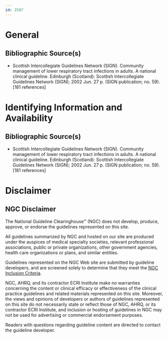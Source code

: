 ```yaml
---
id: 2587
---
```


# General

## Bibliographic Source(s)

- Scottish Intercollegiate Guidelines Network (SIGN). Community management of lower respiratory tract infections in adults. A national clinical guideline. Edinburgh (Scotland): Scottish Intercollegiate Guidelines Network (SIGN); 2002 Jun. 27 p. (SIGN publication; no. 59). [181 references]

# Identifying Information and Availability

## Bibliographic Source(s)

- Scottish Intercollegiate Guidelines Network (SIGN). Community management of lower respiratory tract infections in adults. A national clinical guideline. Edinburgh (Scotland): Scottish Intercollegiate Guidelines Network (SIGN); 2002 Jun. 27 p. (SIGN publication; no. 59). [181 references]

# Disclaimer

## NGC Disclaimer

The National Guideline Clearinghouse™ (NGC) does not develop, produce, approve, or endorse the guidelines represented on this site.

All guidelines summarized by NGC and hosted on our site are produced under the auspices of medical specialty societies, relevant professional associations, public or private organizations, other government agencies, health care organizations or plans, and similar entities.

Guidelines represented on the NGC Web site are submitted by guideline developers, and are screened solely to determine that they meet the [NGC Inclusion Criteria](/help-and-about/summaries/inclusion-criteria).

NGC, AHRQ, and its contractor ECRI Institute make no warranties concerning the content or clinical efficacy or effectiveness of the clinical practice guidelines and related materials represented on this site. Moreover, the views and opinions of developers or authors of guidelines represented on this site do not necessarily state or reflect those of NGC, AHRQ, or its contractor ECRI Institute, and inclusion or hosting of guidelines in NGC may not be used for advertising or commercial endorsement purposes.

Readers with questions regarding guideline content are directed to contact the guideline developer.

